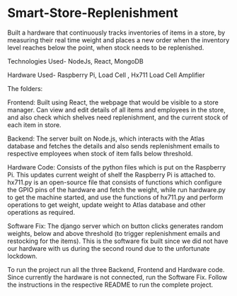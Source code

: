 # Smart-Store-Replenishment
Built a hardware that continuously tracks inventories of items in a store, by measuring their real time weight and places a new order when the inventory level reaches below the point, when stock needs to be replenished.

Technologies Used- NodeJs, React, MongoDB

Hardware Used- Raspberry Pi, Load Cell , Hx711 Load Cell Amplifier

The folders:

Frontend: Built using React, the webpage that would be visible to a store manager. Can view and edit details of all items and employees in the store, and also check which shelves need replenishment, and the current stock of each item in store.

Backend: The server built on Node.js, which interacts with the Atlas database and fetches the details and also sends replenishment emails to respective employees when stock of item falls below threshold.

Hardware Code: Consists of the python files which is put on the Raspberry Pi. This updates current weight of shelf the Raspberry Pi is attached to. hx711.py is an open-source file that consists of functions which configure the GPIO pins of the hardware and fetch the weight, while run hardware.py to get the machine started, and use the functions of hx711.py and perform operations to get weight, update weight to Atlas database and other operations as required.

Software Fix: The django server which on button clicks generates random weights, below and above threshold (to trigger replenishment emails and restocking for the items). This is the software fix built since we did not have our hardware with us during the second round due to the unfortunate lockdown.

To run the project run all the three Backend, Frontend and Hardware code.
Since currently the hardware is not connected, run the Software Fix.
Follow the instructions in the respective README to run the complete project.
